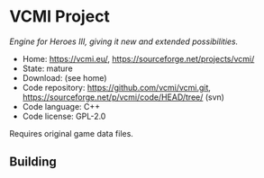 # VCMI Project

_Engine for Heroes III, giving it new and extended possibilities._

- Home: https://vcmi.eu/, https://sourceforge.net/projects/vcmi/
- State: mature
- Download: (see home)
- Code repository: https://github.com/vcmi/vcmi.git, https://sourceforge.net/p/vcmi/code/HEAD/tree/ (svn)
- Code language: C++
- Code license: GPL-2.0

Requires original game data files.

## Building

